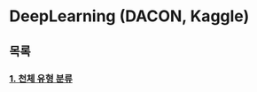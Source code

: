 # DeepLearning (DACON, Kaggle)
## 목록
### [1. 천체 유형 분류](https://github.com/KaJaeHyeob/DeepLearning/tree/master/Dacon_star#%EA%B3%BC%ED%95%99-%EC%9B%94%EA%B0%84-%EB%8D%B0%EC%9D%B4%EC%BD%98-2-%EC%B2%9C%EC%B2%B4-%EC%9C%A0%ED%98%95-%EB%B6%84%EB%A5%98-%EB%8C%80%ED%9A%8C)
